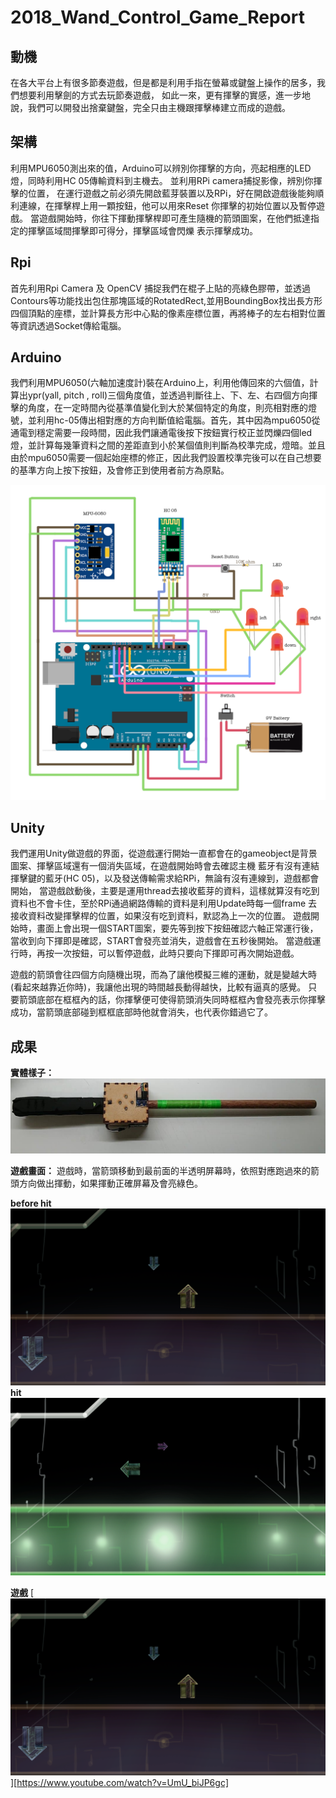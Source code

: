 2018_Wand_Control_Game_Report
=============================

**動機**
--------

在各大平台上有很多節奏遊戲，但是都是利用手指在螢幕或鍵盤上操作的居多，我們想要利用擊劍的方式去玩節奏遊戲，
如此一來，更有揮擊的實感，進一步地說，我們可以開發出捨棄鍵盤，完全只由主機跟揮擊棒建立而成的遊戲。

**架構**
--------
利用MPU6050測出來的值，Arduino可以辨別你揮擊的方向，亮起相應的LED燈，同時利用HC 05傳輸資料到主機去。
並利用RPi camera捕捉影像，辨別你揮擊的位置，
在運行遊戲之前必須先開啟藍芽裝置以及RPi，好在開啟遊戲後能夠順利連線，在揮擊桿上用一顆按鈕，他可以用來Reset
你揮擊的初始位置以及暫停遊戲。
當遊戲開始時，你往下揮動揮擊桿即可產生隨機的箭頭圖案，在他們抵達指定的揮擊區域間揮擊即可得分，揮擊區域會閃爍
表示揮擊成功。


**Rpi**
-------
首先利用Rpi Camera 及 OpenCV 捕捉我們在棍子上貼的亮綠色膠帶，並透過Contours等功能找出包住那塊區域的RotatedRect,並用BoundingBox找出長方形四個頂點的座標，並計算長方形中心點的像素座標位置，再將棒子的左右相對位置等資訊透過Socket傳給電腦。


**Arduino**
-----------
我們利用MPU6050(六軸加速度計)裝在Arduino上，利用他傳回來的六個值，計算出ypr(yall, pitch , roll)三個角度值，並透過判斷往上、下、左、右四個方向揮擊的角度，在一定時間內從基準值變化到大於某個特定的角度，則亮相對應的燈號，並利用hc-05傳出相對應的方向判斷值給電腦。首先，其中因為mpu6050從通電到穩定需要一段時間，因此我們讓通電後按下按鈕實行校正並閃爍四個led燈，並計算每幾筆資料之間的差距直到小於某個值則判斷為校準完成，燈暗。並且由於mpu6050需要一個起始座標的修正，因此我們設置校準完後可以在自己想要的基準方向上按下按鈕，及會修正到使用者前方為原點。

![My image](https://github.com/NTUEE-ESLab/2018Fall_Wand_Control_Game/blob/master/pictures/arduino_circuit.png)

**Unity**
---------
我們運用Unity做遊戲的界面，從遊戲運行開始一直都會在的gameobject是背景圖案、揮擊區域還有一個消失區域，在遊戲開始時會去確認主機
藍牙有沒有連結揮擊鍵的藍牙(HC 05)，以及發送傳輸需求給RPi，無論有沒有連線到，遊戲都會開始，
當遊戲啟動後，主要是運用thread去接收藍芽的資料，這樣就算沒有吃到資料也不會卡住，至於RPi通過網路傳輸的資料是利用Update時每一個frame
去接收資料改變揮擊桿的位置，如果沒有吃到資料，默認為上一次的位置。
遊戲開始時，畫面上會出現一個START圖案，要先等到按下按鈕確認六軸正常運行後，當收到向下揮即是確認，START會發亮並消失，遊戲會在五秒後開始。
當遊戲運行時，再按一次按鈕，可以暫停遊戲，此時只要向下揮即可再次開始遊戲。	

遊戲的箭頭會往四個方向隨機出現，而為了讓他模擬三維的運動，就是變越大時(看起來越靠近你時)，我讓他出現的時間越長動得越快，比較有逼真的感覺。
只要箭頭底部在框框內的話，你揮擊便可使得箭頭消失同時框框內會發亮表示你揮擊成功，當箭頭底部碰到框框底部時他就會消失，也代表你錯過它了。


**成果**
--------
**實體樣子：**
![My image](https://github.com/NTUEE-ESLab/2018Fall_Wand_Control_Game/blob/master/pictures/wand2.jpg)

**遊戲畫面：**
遊戲時，當箭頭移動到最前面的半透明屏幕時，依照對應跑過來的箭頭方向做出揮動，如果揮動正確屏幕及會亮綠色。

**before hit**                                        
![My image](https://github.com/NTUEE-ESLab/2018Fall_Wand_Control_Game/blob/master/pictures/game0.png)
**hit**
![My image](https://github.com/NTUEE-ESLab/2018Fall_Wand_Control_Game/blob/master/pictures/game2.png)

**遊戲**
[![](https://github.com/NTUEE-ESLab/2018Fall_Wand_Control_Game/blob/master/pictures/game0.png)][https://www.youtube.com/watch?v=UmU_biJP6gc]
